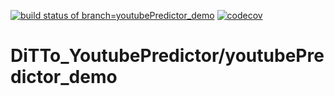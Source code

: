 [![build status of branch=youtubePredictor_demo](https://travis-ci.com/ssw-695-spring-2021-group-afhk/DiTTo_YoutubePredictor.svg?branch=youtubePredictor_demo)](https://travis-ci.com/ssw-695-spring-2021-group-afhk/DiTTo_YoutubePredictor/youtubePredictor_demo)
[![codecov](https://codecov.io/gh/ssw-695-spring-2021-group-afhk/DiTTo_YoutubePredictor/branch/youtubePredictor_demo/graph/badge.svg)](https://codecov.io/gh/ssw-695-spring-2021-group-afhk/DiTTo_YoutubePredictoryoutubePredictor/youtubePredictor_demo)
# DiTTo_YoutubePredictor/youtubePredictor_demo
